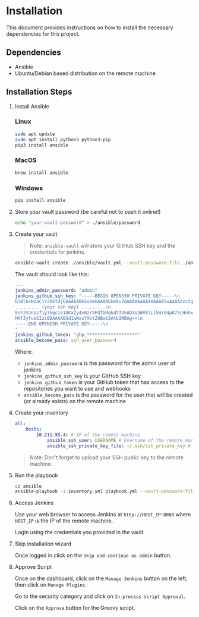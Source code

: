# Installation

This document provides instructions on how to install the necessary dependencies for this project.

## Dependencies

- Ansible
- Ubuntu/Debian based distribution on the remote machine

## Installation Steps

1. Install Ansible

    ### Linux

    ```bash
    sudo apt update
    sudo apt install python3 python3-pip
    pip3 install ansible
    ```

    ### MacOS

    ```bash
    brew install ansible
    ```

    ### Windows

    ```bash
    pip install ansible
    ```

2. Store your vault password (be careful not to push it online!)

    ```bash
    echo "your-vault-password" > ./ansible/password
    ```

3. Create your vault
    > Note: `ansible-vault` will store your GitHub SSH key and the credentials for jenkins.

    ```bash
    ansible-vault create ./ansible/vault.yml --vault-password-file ./ansible/password
    ```
    The vault should look like this:

    ```yaml
    ---
    jenkins_admin_password: "admin"
    jenkins_github_ssh_key: "-----BEGIN OPENSSH PRIVATE KEY-----\n
    b3BlbnNzaC1rZXktdjEAAAAABG5vbmUAAAAEbm9uZQAAAAAAAAABAAABlwAAAAdzc2gtcn\n
    ......... (your ssh key) .........\n
    8sFzVJnUsf1y35qc1e10KxZy4v0zr5PdfGMqkdtTUkADXo3WV6lLlkHr04pK75LHnhxtOR\n
    MAfJyfueSIzs8DAAAAEGd1aWxsYXVtZUBwb3Atb3MBAg==\n
    -----END OPENSSH PRIVATE KEY-----\n
    "
    jenkins_github_token: "ghp_*******************"
    ansible_become_pass: ssh_user_password
    ```

    Where:
    - `jenkins_admin_password` is the password for the admin user of jenkins
    - `jenkins_github_ssh_key` is your GitHub SSH key
    - `jenkins_github_token` is your GitHub token that has access to the repositories you want to use and webhooks
    - `ansible_become_pass` is the password for the user that will be created (or already exists) on the remote machine

4. Create your inventory

    ```yml
    all:
        hosts:
            10.211.55.4: # IP of the remote machine
                ansible_ssh_user: USERNAME # Username of the remote machine
                ansible_ssh_private_key_file: ~/.ssh/ssh_private_key # Path to the private key of the remote machine
    ```

    > Note: Don't forget to upload your SSH public key to the remote machine.

5. Run the playbook

    ```bash
    cd ansible
    ansible-playbook -i inventory.yml playbook.yml --vault-password-file password
    ```

6. Access Jenkins

    Use your web browser to access Jenkins at `http://HOST_IP:8080` where `HOST_IP` is the IP of the remote machine.

    Login using the credentials you provided in the vault.

7. Skip installation wizard

    Once logged in click on the `Skip and continue as admin` button.

8. Approve Script

   Once on the dashboard, click on the `Manage Jenkins` button on the left, then click on `Manage Plugins`.

   Go to the security category and click on `In-process script Approval`.

   Click on the `Approve` button for the Groovy script.
